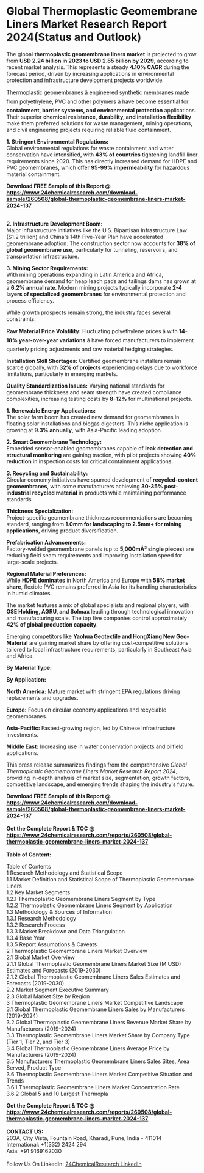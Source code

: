 <h1>Global Thermoplastic Geomembrane Liners Market Research Report 2024(Status and Outlook)</h1><p>The global <strong>thermoplastic geomembrane liners market</strong> is projected to grow from <strong>USD 2.24 billion in 2023 to USD 2.85 billion by 2029</strong>, according to recent market analysis. This represents a steady <strong>4.10% CAGR</strong> during the forecast period, driven by increasing applications in environmental protection and infrastructure development projects worldwide.</p><p>Thermoplastic geomembranes â engineered synthetic membranes made from polyethylene, PVC and other polymers â have become essential for <strong>containment, barrier systems, and environmental protection</strong> applications. Their superior <strong>chemical resistance, durability, and installation flexibility</strong> make them preferred solutions for waste management, mining operations, and civil engineering projects requiring reliable fluid containment.</p><p><strong>1. Stringent Environmental Regulations:</strong><br>
Global environmental regulations for waste containment and water conservation have intensified, with <strong>43% of countries</strong> tightening landfill liner requirements since 2020. This has directly increased demand for HDPE and PVC geomembranes, which offer <strong>95-99% impermeability</strong> for hazardous material containment.</p><div><b>Download FREE Sample of this Report @ 
            <a href="https://www.24chemicalresearch.com/download-sample/260508/global-thermoplastic-geomembrane-liners-market-2024-137">
            https://www.24chemicalresearch.com/download-sample/260508/global-thermoplastic-geomembrane-liners-market-2024-137</a></b></div><br><p><strong>2. Infrastructure Development Boom:</strong><br>
Major infrastructure initiatives like the U.S. Bipartisan Infrastructure Law ($1.2 trillion) and China's 14th Five-Year Plan have accelerated geomembrane adoption. The construction sector now accounts for <strong>38% of global geomembrane use</strong>, particularly for tunneling, reservoirs, and transportation infrastructure.</p><p><strong>3. Mining Sector Requirements:</strong><br>
With mining operations expanding in Latin America and Africa, geomembrane demand for heap leach pads and tailings dams has grown at a <strong>6.2% annual rate</strong>. Modern mining projects typically incorporate <strong>2-4 layers of specialized geomembranes</strong> for environmental protection and process efficiency.</p><p>While growth prospects remain strong, the industry faces several constraints:</p><p><strong>Raw Material Price Volatility:</strong> Fluctuating polyethylene prices â with <strong>14-18% year-over-year variations</strong> â have forced manufacturers to implement quarterly pricing adjustments and raw material hedging strategies.</p><p><strong>Installation Skill Shortages:</strong> Certified geomembrane installers remain scarce globally, with <strong>32% of projects</strong> experiencing delays due to workforce limitations, particularly in emerging markets.</p><p><strong>Quality Standardization Issues:</strong> Varying national standards for geomembrane thickness and seam strength have created compliance complexities, increasing testing costs by <strong>8-12%</strong> for multinational projects.</p><p><strong>1. Renewable Energy Applications:</strong><br>
The solar farm boom has created new demand for geomembranes in floating solar installations and biogas digesters. This niche application is growing at <strong>9.3% annually</strong>, with Asia-Pacific leading adoption.</p><p><strong>2. Smart Geomembrane Technology:</strong><br>
Embedded sensor-enabled geomembranes capable of <strong>leak detection and structural monitoring</strong> are gaining traction, with pilot projects showing <strong>40% reduction</strong> in inspection costs for critical containment applications.</p><p><strong>3. Recycling and Sustainability:</strong><br>
Circular economy initiatives have spurred development of <strong>recycled-content geomembranes</strong>, with some manufacturers achieving <strong>30-35% post-industrial recycled material</strong> in products while maintaining performance standards.</p><p><strong>Thickness Specialization:</strong><br>
	Project-specific geomembrane thickness recommendations are becoming standard, ranging from <strong>1.0mm for landscaping to 2.5mm+ for mining applications</strong>, driving product diversification.</p><p><strong>Prefabrication Advancements:</strong><br>
	Factory-welded geomembrane panels (up to <strong>5,000mÂ² single pieces</strong>) are reducing field seam requirements and improving installation speed for large-scale projects.</p><p><strong>Regional Material Preferences:</strong><br>
	While <strong>HDPE dominates</strong> in North America and Europe with <strong>58% market share</strong>, flexible PVC remains preferred in Asia for its handling characteristics in humid climates.</p><p>The market features a mix of global specialists and regional players, with <strong>GSE Holding, AGRU, and Solmax</strong> leading through technological innovation and manufacturing scale. The top five companies control approximately <strong>42% of global production capacity</strong>.</p><p>Emerging competitors like <strong>Yaohua Geotextile and HongXiang New Geo-Material</strong> are gaining market share by offering cost-competitive solutions tailored to local infrastructure requirements, particularly in Southeast Asia and Africa.</p><p><strong>By Material Type:</strong></p><p><strong>By Application:</strong></p><p><strong>North America:</strong> Mature market with stringent EPA regulations driving replacements and upgrades.</p><p><strong>Europe:</strong> Focus on circular economy applications and recyclable geomembranes.</p><p><strong>Asia-Pacific:</strong> Fastest-growing region, led by Chinese infrastructure investments.</p><p><strong>Middle East:</strong> Increasing use in water conservation projects and oilfield applications.</p><p>This press release summarizes findings from the comprehensive <em>Global Thermoplastic Geomembrane Liners Market Research Report 2024</em>, providing in-depth analysis of market size, segmentation, growth factors, competitive landscape, and emerging trends shaping the industry's future.</p><div><b>Download FREE Sample of this Report @ 
            <a href="https://www.24chemicalresearch.com/download-sample/260508/global-thermoplastic-geomembrane-liners-market-2024-137">
            https://www.24chemicalresearch.com/download-sample/260508/global-thermoplastic-geomembrane-liners-market-2024-137</a></b></div><br><div><b>Get the Complete Report & TOC @ 
            <a href="https://www.24chemicalresearch.com/reports/260508/global-thermoplastic-geomembrane-liners-market-2024-137">
            https://www.24chemicalresearch.com/reports/260508/global-thermoplastic-geomembrane-liners-market-2024-137</a></b></div><br>
            <b>Table of Content:</b><p>Table of Contents<br />
1 Research Methodology and Statistical Scope<br />
1.1 Market Definition and Statistical Scope of Thermoplastic Geomembrane Liners<br />
1.2 Key Market Segments<br />
1.2.1 Thermoplastic Geomembrane Liners Segment by Type<br />
1.2.2 Thermoplastic Geomembrane Liners Segment by Application<br />
1.3 Methodology & Sources of Information<br />
1.3.1 Research Methodology<br />
1.3.2 Research Process<br />
1.3.3 Market Breakdown and Data Triangulation<br />
1.3.4 Base Year<br />
1.3.5 Report Assumptions & Caveats<br />
2 Thermoplastic Geomembrane Liners Market Overview<br />
2.1 Global Market Overview<br />
2.1.1 Global Thermoplastic Geomembrane Liners Market Size (M USD) Estimates and Forecasts (2019-2030)<br />
2.1.2 Global Thermoplastic Geomembrane Liners Sales Estimates and Forecasts (2019-2030)<br />
2.2 Market Segment Executive Summary<br />
2.3 Global Market Size by Region<br />
3 Thermoplastic Geomembrane Liners Market Competitive Landscape<br />
3.1 Global Thermoplastic Geomembrane Liners Sales by Manufacturers (2019-2024)<br />
3.2 Global Thermoplastic Geomembrane Liners Revenue Market Share by Manufacturers (2019-2024)<br />
3.3 Thermoplastic Geomembrane Liners Market Share by Company Type (Tier 1, Tier 2, and Tier 3)<br />
3.4 Global Thermoplastic Geomembrane Liners Average Price by Manufacturers (2019-2024)<br />
3.5 Manufacturers Thermoplastic Geomembrane Liners Sales Sites, Area Served, Product Type<br />
3.6 Thermoplastic Geomembrane Liners Market Competitive Situation and Trends<br />
3.6.1 Thermoplastic Geomembrane Liners Market Concentration Rate<br />
3.6.2 Global 5 and 10 Largest Thermopla</p><div><b>Get the Complete Report & TOC @ 
            <a href="https://www.24chemicalresearch.com/reports/260508/global-thermoplastic-geomembrane-liners-market-2024-137">
            https://www.24chemicalresearch.com/reports/260508/global-thermoplastic-geomembrane-liners-market-2024-137</a></b></div><br><b>CONTACT US:</b><br>
            203A, City Vista, Fountain Road, Kharadi, Pune, India - 411014<br>
            International: +1(332) 2424 294<br>
            Asia: +91 9169162030 <br><br>
            Follow Us On LinkedIn: <a href="https://www.linkedin.com/company/24chemicalresearch/">24ChemicalResearch LinkedIn</a>